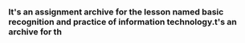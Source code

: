 ### It's an assignment archive for the lesson named basic recognition and practice of information technology.t's an archive for th
